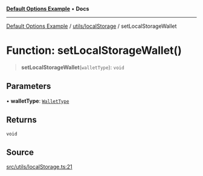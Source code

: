 [**Default Options Example**](../../../README.md) • **Docs**

***

[Default Options Example](../../../modules.md) / [utils/localStorage](../README.md) / setLocalStorageWallet

# Function: setLocalStorageWallet()

> **setLocalStorageWallet**(`walletType`): `void`

## Parameters

• **walletType**: [`WalletType`](../../../web3/connectors/enumerations/WalletType.md)

## Returns

`void`

## Source

[src/utils/localStorage.ts:21](https://github.com/bgd-labs/fe-shared/blob/022d31eeb7e61eeffe2ddf65992458f822122ffc/src/utils/localStorage.ts#L21)
